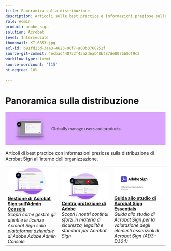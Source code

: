 ```yaml
---
title: Panoramica sulla distribuzione
description: Articoli sulle best practice e informazioni preziose sulla distribuzione di Acrobat Sign
role: Admin
product: adobe sign
solution: Acrobat
level: Intermediate
thumbnail: KT-6853.jpg
exl-id: b91fd23d-3aa3-4623-96f7-a00b3768251f
source-git-commit: 4ecbad448752f43a2deab48bf87de8076b0df9c2
workflow-type: tm+mt
source-wordcount: '115'
ht-degree: 10%

---
```


# Panoramica sulla distribuzione

![Sign Deploy Image](assets/Hero-Deploy.png)

Articoli di best practice con informazioni preziose sulla distribuzione di Acrobat Sign all&#39;interno dell&#39;organizzazione.

<table style="table-layout:fixed">
<tr>
  <td>
    <a href="https://helpx.adobe.com/it/enterprise/using/adobe-sign-for-enterprise.html" target="_blank">
      <img alt="Admin Console" src="assets/Deploy_Admin.png" />
    </a>
    <div>
    <a href="https://helpx.adobe.com/enterprise/using/adobe-sign-for-enterprise.html" target="_blank"><strong>Gestione di Acrobat Sign sull’Admin Console</strong></a>
    </div>
    <em>Scopri come gestire gli utenti e le licenze Acrobat Sign sulla piattaforma aziendale di Adobe Adobe Admin Console</em>
    <br>
  </td>
  <td>
    <a href="https://www.adobe.com/trust/document-cloud-security.html" target="_blank">
      <img alt="Centro protezione di Adobe" src="assets/Deploy_Trust.png" />
    </a>
    <div>
    <a href="https://www.adobe.com/trust/document-cloud-security.html" target="_blank"><strong>Centro protezione di Adobe</strong></a>
    </div>
    <em>Scopri i nostri continui sforzi in materia di sicurezza, legalità e standard per Acrobat Sign</em>
    <br>
  </td>
  <td>
    <a href="assets/SignStudyGuide.pdf">
      <img alt="Guida allo studio di Acrobat Sign Essentials" src="assets/SignStudyGuide.png" />
    </a>
    <div>
    <a href="assets/SignStudyGuide.pdf"><strong>Guida allo studio di Acrobat Sign Essentials</strong></a>
    </div>
    <em>Guida allo studio di Acrobat Sign per la valutazione degli elementi essenziali di Acrobat Sign (AD3-D104)</em>
    <br>
  </td>
</tr>
</table>
